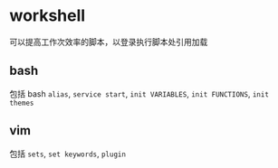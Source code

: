 # workshell

可以提高工作次效率的脚本，以登录执行脚本处引用加载

## bash 

包括 bash `alias`, `service start`, `init VARIABLES`, `init FUNCTIONS`, `init themes`

## vim 

包括 `sets`, `set keywords`, `plugin`



